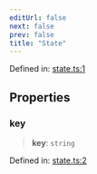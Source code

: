 ```yaml
---
editUrl: false
next: false
prev: false
title: "State"
---
```


Defined in: [state.ts:1](https://github.com/WinstonFassett/matchina/blob/2d22b2187dda803854f54b63fe09d04bd833387d/src/state.ts#L1)

## Properties

### key

> **key**: `string`

Defined in: [state.ts:2](https://github.com/WinstonFassett/matchina/blob/2d22b2187dda803854f54b63fe09d04bd833387d/src/state.ts#L2)
